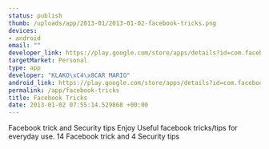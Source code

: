 ```yaml
--- 
status: publish
thumb: /uploads/app/2013-01/2013-01-02-facebook-tricks.png
devices: 
- android
email: ""
developer_link: https://play.google.com/store/apps/details?id=com.facebook.tricks
targetMarket: Personal
type: app
developer: "KLAKO\xC4\x8CAR MARIO"
android_link: https://play.google.com/store/apps/details?id=com.facebook.tricks
permalink: /app/facebook-tricks
title: Facebook Tricks
date: 2013-01-02 07:55:14.529868 +00:00
---
```


Facebook trick and Security tips Enjoy
Useful facebook tricks/tips for everyday use.
14 Facebook trick and 4 Security tips
